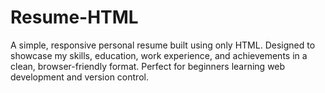 # Resume-HTML
A simple, responsive personal resume built using only HTML. Designed to showcase my skills, education, work experience, and achievements in a clean, browser-friendly format. Perfect for beginners learning web development and version control.
